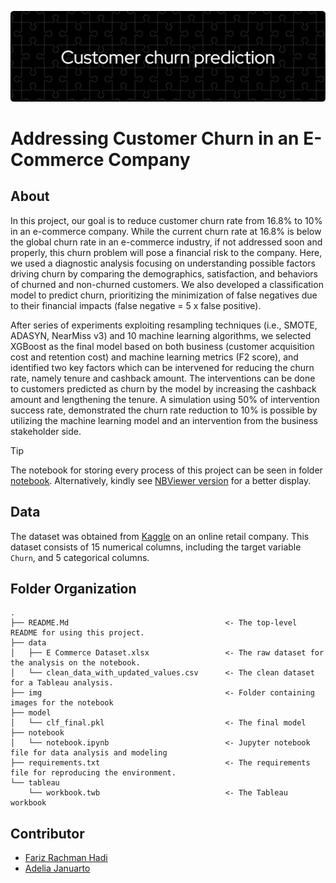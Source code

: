 ![header](header.png)
# Addressing Customer Churn in an E-Commerce Company

## About
In this project, our goal is to reduce customer churn rate from 16.8% to 10% in an e-commerce company. While the current churn rate at 16.8% is below the global churn rate in an e-commerce industry, if not addressed soon and properly, this churn problem will pose a financial risk to the company. Here, we used a diagnostic analysis focusing on understanding possible factors driving churn by comparing the demographics, satisfaction, and behaviors of churned and non-churned customers. We also developed a classification model to predict churn, prioritizing the minimization of false negatives due to their financial impacts (false negative = 5 x false positive). 

After series of experiments exploiting resampling techniques (i.e., SMOTE, ADASYN, NearMiss v3) and 10 machine learning algorithms, we selected XGBoost as the final model based on both business (customer acquisition cost and retention cost) and machine learning metrics (F2 score), and identified two key factors which can be intervened for reducing the churn rate, namely tenure and cashback amount. The interventions can be done to customers predicted as churn by the model by increasing the cashback amount and lengthening the tenure. A simulation using 50% of intervention success rate, demonstrated the churn rate reduction to 10% is possible by utilizing the machine learning model and an intervention from the business stakeholder side.

> [!tip] 
> The notebook for storing every process of this project can be seen in folder [notebook](https://github.com/LingAdeu/customer-churn-prediction/blob/main/notebook/notebook.ipynb). Alternatively, kindly see [NBViewer version](https://nbviewer.org/github/LingAdeu/customer-churn-prediction/blob/main/notebook/notebook.ipynb) for a better display.

## Data
The dataset was obtained from [Kaggle](https://www.kaggle.com/datasets/ankitverma2010/ecommerce-customer-churn-analysis-and-prediction) on an online retail company. This dataset consists of 15 numerical columns, including the target variable `Churn`, and 5 categorical columns. 

## Folder Organization
    .
    ├── README.Md                                   <- The top-level README for using this project.
    ├── data
    │   ├── E Commerce Dataset.xlsx                 <- The raw dataset for the analysis on the notebook.
    │   └── clean_data_with_updated_values.csv      <- The clean dataset for a Tableau analysis.
    ├── img                                         <- Folder containing images for the notebook
    ├── model
    │   └── clf_final.pkl                           <- The final model
    ├── notebook
    │   └── notebook.ipynb                          <- Jupyter notebook file for data analysis and modeling
    ├── requirements.txt                            <- The requirements file for reproducing the environment.
    └── tableau
        └── workbook.twb                            <- The Tableau workbook

## Contributor
- [Fariz Rachman Hadi](https://github.com/FarizHadi)
- [Adelia Januarto](https://github.com/LingAdeu)

